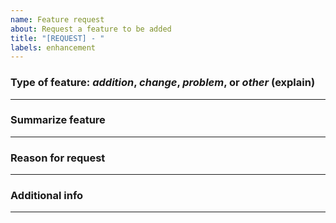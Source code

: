 ```yaml
---
name: Feature request
about: Request a feature to be added
title: "[REQUEST] - "
labels: enhancement
---
```


### Type of feature: *addition*, *change*, *problem*, or *other* (explain) ###



--------------------------------------------------------------------------------
### Summarize feature ###



--------------------------------------------------------------------------------
### Reason for request ###



--------------------------------------------------------------------------------
### Additional info ###



--------------------------------------------------------------------------------

